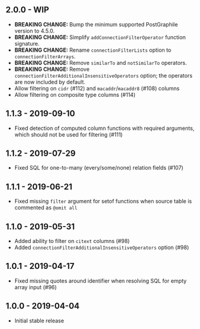 ## 2.0.0 - WIP

- **BREAKING CHANGE:** Bump the minimum supported PostGraphile version to 4.5.0.
- **BREAKING CHANGE:** Simplify `addConnectionFilterOperator` function signature.
- **BREAKING CHANGE:** Rename `connectionFilterLists` option to `connectionFilterArrays`.
- **BREAKING CHANGE:** Remove `similarTo` and `notSimilarTo` operators.
- **BREAKING CHANGE:** Remove `connectionFilterAdditionalInsensitiveOperators` option; the operators are now included by default.
- Allow filtering on `cidr` (#112) and `macaddr`/`macaddr8` (#108) columns
- Allow filtering on composite type columns (#114)

## 1.1.3 - 2019-09-10
- Fixed detection of computed column functions with required arguments, which should not be used for filtering (#111)

## 1.1.2 - 2019-07-29
- Fixed SQL for one-to-many (every/some/none) relation fields (#107)

## 1.1.1 - 2019-06-21
- Fixed missing `filter` argument for setof functions when source table is commented as `@omit all`

## 1.1.0 - 2019-05-31
- Added ability to filter on `citext` columns (#98)
- Added `connectionFilterAdditionalInsensitiveOperators` option (#98)

## 1.0.1 - 2019-04-17
- Fixed missing quotes around identifier when resolving SQL for empty array input (#96)

## 1.0.0 - 2019-04-04
- Initial stable release